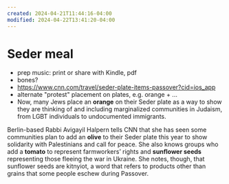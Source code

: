 ```yaml
---
created: 2024-04-21T11:44:16-04:00
modified: 2024-04-22T13:41:20-04:00
---
```


# Seder meal

- prep music: print or share with Kindle, pdf
- bones? 
- https://www.cnn.com/travel/seder-plate-items-passover?cid=ios_app
- alternate "protest" placement on plates, e.g. orange + ...
- Now, many Jews place an **orange** on their Seder plate as a way to show they are thinking of and including marginalized communities in Judaism, from LGBT individuals to undocumented immigrants.

Berlin-based Rabbi Avigayil Halpern tells CNN that she has seen some communities plan to add an **olive** to their Seder plate this year to show solidarity with Palestinians and call for peace. She also knows groups who add a **tomato** to represent farmworkers’ rights and **sunflower seeds** representing those fleeing the war in Ukraine. She notes, though, that sunflower seeds are kitnyiot, a word that refers to products other than grains that some people eschew during Passover.
